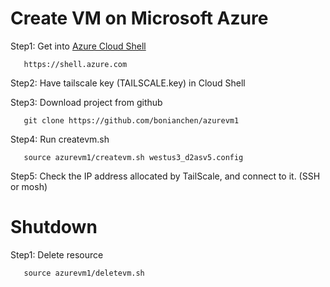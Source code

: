 # Create VM on Microsoft Azure

Step1: Get into [Azure Cloud Shell](https://shell.azure.com)

       https://shell.azure.com

Step2: Have tailscale key (TAILSCALE.key) in Cloud Shell

Step3: Download project from github

       git clone https://github.com/bonianchen/azurevm1

Step4: Run createvm.sh

       source azurevm1/createvm.sh westus3_d2asv5.config

Step5: Check the IP address allocated by TailScale, and connect to it. (SSH or mosh)

# Shutdown

Step1: Delete resource

       source azurevm1/deletevm.sh
